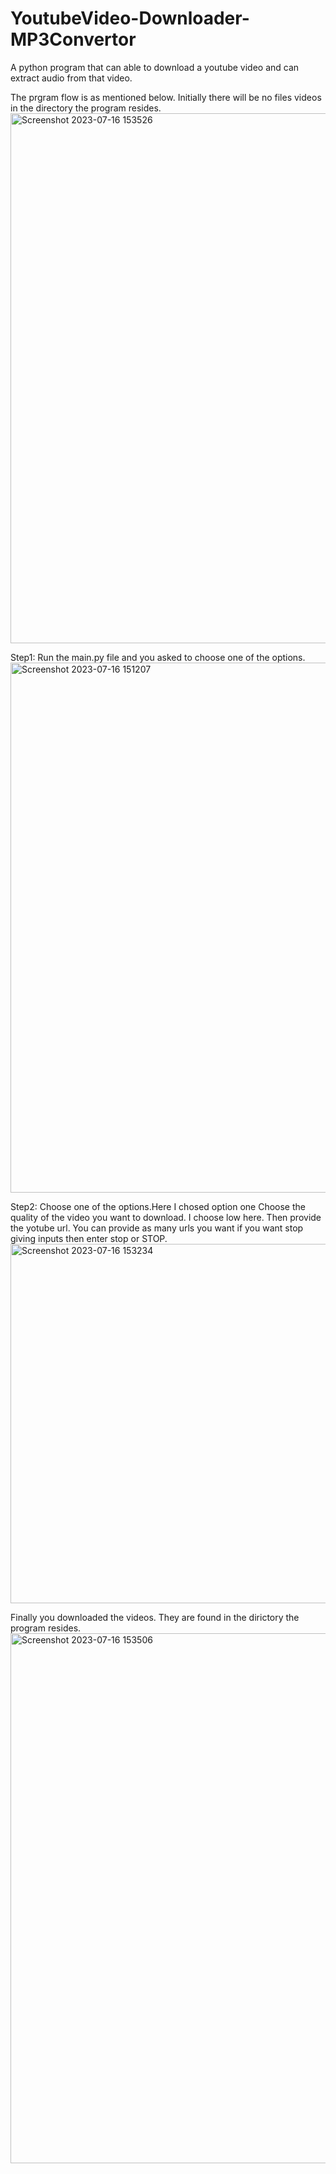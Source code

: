 # YoutubeVideo-Downloader-MP3Convertor
A python program that can able to download a youtube video and can extract audio from that video.

The prgram flow is as mentioned below.
Initially there will be no files videos in the directory the program resides.
<img width="848" alt="Screenshot 2023-07-16 153526" src="https://github.com/IsmailCodeLab/YoutubeVideo-Downloader-MP3Convertor/assets/99345471/c0336888-2b4b-4b64-86e9-beb49b97036f">

Step1: Run the main.py file and you asked to choose one of the options.
<img width="848" alt="Screenshot 2023-07-16 151207" src="https://github.com/IsmailCodeLab/YoutubeVideo-Downloader-MP3Convertor/assets/99345471/c2dca366-3c7e-412b-be1d-4860bea5aec0">


Step2: Choose one of the options.Here I chosed option one
      Choose the quality of the video you want to download. I choose low here. Then provide the yotube url.
      You can provide as many urls you want if you want stop giving inputs then enter stop or STOP.
<img width="575" alt="Screenshot 2023-07-16 153234" src="https://github.com/IsmailCodeLab/YoutubeVideo-Downloader-MP3Convertor/assets/99345471/24406987-b676-4a2b-a298-a5fa46526316">

Finally you downloaded the videos. They are found in the dirictory the program resides.
<img width="848" alt="Screenshot 2023-07-16 153506" src="https://github.com/IsmailCodeLab/YoutubeVideo-Downloader-MP3Convertor/assets/99345471/2b12274b-5b33-4dee-a56b-48824e4683b2">


